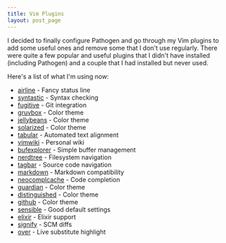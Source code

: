 ```yaml
---
title: Vim Plugins
layout: post_page
---
```


I decided to finally configure Pathogen and go through my Vim plugins to add
some useful ones and remove some that I don't use regularly. There were quite a
few popular and useful plugins that I didn't have installed (including Pathogen)
and a couple that I had installed but never used.

Here's a list of what I'm using now:

  * [airline](https://github.com/bling/vim-airline) - Fancy status line
  * [syntastic](https://github.com/scrooloose/syntastic) - Syntax checking
  * [fugitive](https://github.com/tpope/vim-fugitive) - Git integration
  * [gruvbox](https://github.com/morhetz/gruvbox) - Color theme
  * [jellybeans](https://github.com/nanotech/jellybeans.vim) - Color theme
  * [solarized](https://github.com/altercation/vim-colors-solarized) - Color
    theme
  * [tabular](https://github.com/godlygeek/tabular) - Automated text alignment
  * [vimwiki](https://github.com/vim-scripts/vimwiki) - Personal wiki
  * [bufexplorer](https://github.com/vim-scripts/bufexplorer.zip) - Simple
    buffer management
  * [nerdtree](https://github.com/scrooloose/nerdtree) - Filesystem navigation
  * [tagbar](https://github.com/majutsushi/tagbar) - Source code navigation
  * [markdown](https://github.com/tpope/vim-markdown) - Markdown compatibility
  * [neocomplcache](https://github.com/Shougo/neocomplcache.vim) - Code
    completion
  * [guardian](https://github.com/vim-scripts/Guardian) - Color theme
  * [distinguished](https://github.com/Lokaltog/vim-distinguished) - Color theme
  * [github](https://github.com/vim-scripts/github-theme) - Color theme
  * [sensible](https://github.com/tpope/vim-sensible) - Good default settings
  * [elixir](https://github.com/elixir-lang/vim-elixir) - Elixir support
  * [signify](https://github.com/mhinz/vim-signify) - SCM diffs
  * [over](https://github.com/osyo-manga/vim-over) - Live substitute highlight
